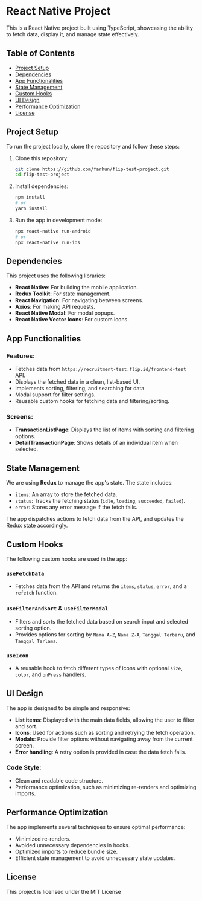 
# React Native Project

This is a React Native project built using TypeScript, showcasing the ability to fetch data, display it, and manage state effectively.

## Table of Contents
- [Project Setup](#project-setup)
- [Dependencies](#dependencies)
- [App Functionalities](#app-functionalities)
- [State Management](#state-management)
- [Custom Hooks](#custom-hooks)
- [UI Design](#ui-design)
- [Performance Optimization](#performance-optimization)
- [License](#license)

## Project Setup

To run the project locally, clone the repository and follow these steps:

1. Clone this repository:
   ```bash
   git clone https://github.com/farhun/flip-test-project.git
   cd flip-test-project
   ```

2. Install dependencies:
   ```bash
   npm install
   # or
   yarn install
   ```

3. Run the app in development mode:
   ```bash
   npx react-native run-android
   # or
   npx react-native run-ios
   ```

## Dependencies

This project uses the following libraries:

- **React Native**: For building the mobile application.
- **Redux Toolkit**: For state management.
- **React Navigation**: For navigating between screens.
- **Axios**: For making API requests.
- **React Native Modal**: For modal popups.
- **React Native Vector Icons**: For custom icons.

## App Functionalities

### Features:
- Fetches data from `https://recruitment-test.flip.id/frontend-test` API.
- Displays the fetched data in a clean, list-based UI.
- Implements sorting, filtering, and searching for data.
- Modal support for filter settings.
- Reusable custom hooks for fetching data and filtering/sorting.

### Screens:
- **TransactionListPage**: Displays the list of items with sorting and filtering options.
- **DetailTransactionPage**: Shows details of an individual item when selected.

## State Management

We are using **Redux** to manage the app's state. The state includes:
- `items`: An array to store the fetched data.
- `status`: Tracks the fetching status (`idle`, `loading`, `succeeded`, `failed`).
- `error`: Stores any error message if the fetch fails.

The app dispatches actions to fetch data from the API, and updates the Redux state accordingly.

## Custom Hooks

The following custom hooks are used in the app:

### `useFetchData`
- Fetches data from the API and returns the `items`, `status`, `error`, and a `refetch` function.

### `useFilterAndSort` & `useFilterModal`
- Filters and sorts the fetched data based on search input and selected sorting option.
- Provides options for sorting by `Nama A-Z`, `Nama Z-A`, `Tanggal Terbaru`, and `Tanggal Terlama`.

### `useIcon`
- A reusable hook to fetch different types of icons with optional `size`, `color`, and `onPress` handlers.

## UI Design

The app is designed to be simple and responsive:
- **List items**: Displayed with the main data fields, allowing the user to filter and sort.
- **Icons**: Used for actions such as sorting and retrying the fetch operation.
- **Modals**: Provide filter options without navigating away from the current screen.
- **Error handling**: A retry option is provided in case the data fetch fails.

### Code Style:
- Clean and readable code structure.
- Performance optimization, such as minimizing re-renders and optimizing imports.

## Performance Optimization

The app implements several techniques to ensure optimal performance:
- Minimized re-renders.
- Avoided unnecessary dependencies in hooks.
- Optimized imports to reduce bundle size.
- Efficient state management to avoid unnecessary state updates.

## License

This project is licensed under the MIT License